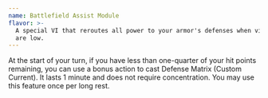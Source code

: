 ```yaml
---
name: Battlefield Assist Module
flavor: >-
  A special VI that reroutes all power to your armor's defenses when vital signs
  are low.
---
```

At the start of your turn, if you have less than one-quarter of your hit points remaining, you can use a bonus action to cast Defense Matrix (Custom Current). It lasts 1 minute and does not require concentration. You may use this feature once per long rest.
